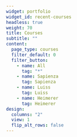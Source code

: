 ```yaml
---
widget: portfolio
widget_id: recent-courses
headless: true
weight: 70
title: Courses
subtitle: ""
content:
  page_type: courses
  filter_default: 0
  filter_button:
    - name: All
      tag: "*"
    - name: Sapienza
      tag: Sapienza
    - name: Luiss
      tag: Luiss
    - name: Heimerer
      tag: Heimerer
design:
  columns: "2"
  view: 1
  flip_alt_rows: false
---
```

